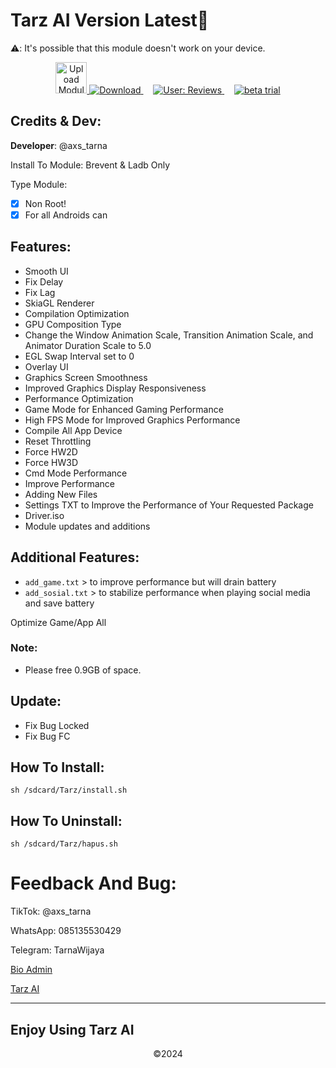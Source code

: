 # Tarz AI Version Latest👾

⚠️: It's possible that this module doesn't work on your device.

<p align="center">
 <a href="link_upload_module" target="_blank">
    <img src="https://img.icons8.com/ios-filled/100/upload-to-cloud.png" alt="Upload Module" width="50">
 </a>
  <a href="https://github.com/TarnaWijaya/Modul-Tarz/releases/tag/Download-Tarz-AI"
  target="_blank">
    <img src="https://img.shields.io/badge/Download-Here-blue?style=for-the-badge" alt="Download">
  </a>
  &nbsp;&nbsp;&nbsp;
  <a href="https://github.com/TarnaWijaya/Modul-Tarz/issues/2" target="_blank">
    <img
    src="https://img.shields.io/badge/Views-Reviews-orange?style=for-the-badge"
    alt="User: Reviews">
  </a>
  &nbsp;&nbsp;&nbsp;
  <a href="https://github.com/TarnaWijaya/Modul-Tarz/issues/3" target="_blank">
    <img
    src="https://img.shields.io/badge/Version-Beta-yellow?style=for-the-badge"
    alt="beta trial">
  </a>
</p>

## Credits & Dev:
**Developer**: @axs_tarna

Install To Module:
Brevent & Ladb Only

Type Module:
- [x] Non Root!
- [x] For all Androids can

## Features:
- Smooth UI
- Fix Delay
- Fix Lag
- SkiaGL Renderer
- Compilation Optimization
- GPU Composition Type
- Change the Window Animation Scale, Transition Animation Scale, and Animator Duration Scale to 5.0
- EGL Swap Interval set to 0
- Overlay UI
- Graphics Screen Smoothness
- Improved Graphics Display Responsiveness
- Performance Optimization
- Game Mode for Enhanced Gaming Performance
- High FPS Mode for Improved Graphics Performance
- Compile All App Device
- Reset Throttling
- Force HW2D
- Force HW3D
- Cmd Mode Performance
- Improve Performance
- Adding New Files
- Settings TXT to Improve the Performance of Your Requested Package
- Driver.iso
- Module updates and additions

## Additional Features:
- `add_game.txt` > to improve performance but will drain battery
- `add_sosial.txt` > to stabilize performance when playing social media and save battery

Optimize Game/App All

### Note:
- Please free 0.9GB of space.

## Update:
- Fix Bug Locked
- Fix Bug FC

## How To Install:
```
sh /sdcard/Tarz/install.sh
```

## How To Uninstall:
```
sh /sdcard/Tarz/hapus.sh
```

# Feedback And Bug:
TikTok: @axs_tarna

WhatsApp: 085135530429

Telegram: TarnaWijaya

[Bio Admin](https://vercel.app/tarna-wijaya.com)

[Tarz AI](https://vercel.app/tarzai.com)

-------------------------------------------------------------------------
  Enjoy Using Tarz AI
-------------------------------------------------------------------------
<p align="center">©2024</p>
